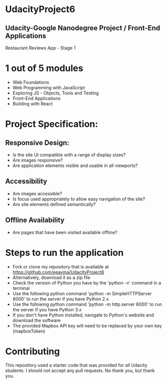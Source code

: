 # UdacityProject6
## Udacity-Google Nanodegree Project / Front-End Applications
Restaurant Reviews App - Stage 1

# 1 out of 5 modules
* Web Foundations
* Web Programming with JavaScript
* Exploring JS - Objects, Tools and Testing
* Front-End Applications
* Building with React

# Project Specification:
## Responsive Design:
* Is the site UI compatible with a range of display sizes?
* Are images responsive?
* Are application elements visible and usable in all viewports?
## Accessibility
* Are images accessible?
* Is focus used appropriately to allow easy navigation of the site?
* Are site elements defined semantically?
## Offline Availability
* Are pages that have been visited available offline?

# Steps to run the application
* Fork or clone my repository that is available at https://github.com/eeavina/UdacityProject6
* Alternatively, download it as a zip file
* Check the version of Python you have by the 'python -v' command in a terminal
* Use the following python command 'python -m SimpleHTTPServer 8000' to run the server if you have Python 2.x
* Use the following python command 'python -m http.server 8000' to run the server if you have Python 3.x
* If you don't have Python installed, navigate to Python's website and download the software
* The provided Mapbox API key will need to be replaced by your own key (mapboxToken)

# Contributing
This repository used a starter code that was provided for _all_ Udacity students. I should not accept any pull requests. No thank you, but thank you.
